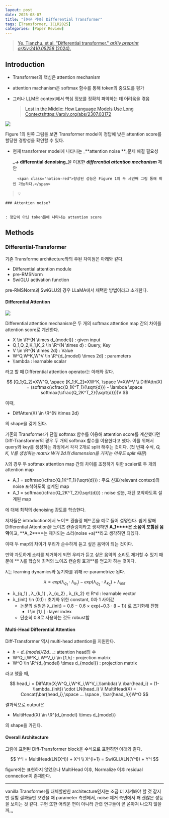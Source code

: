 ```yaml
---
layout: post
date: 2025-08-07
title: "[논문 리뷰] Differential Transformer"
tags: [Transformer, ICLR2025]
categories: [Paper Review]
---
```


> [Ye, Tianzhu, et al. "Differential transformer." ](https://arxiv.org/abs/2410.05258)[_arXiv preprint arXiv:2410.05258_](https://arxiv.org/abs/2410.05258)[ (2024).](https://arxiv.org/abs/2410.05258)



## Introduction

- Transformer의 핵심은 attention mechanism
- attention machanism은 softmax 함수를 통해 token의 중요도를 평가
- 그러나 LLM은 context에서 핵심 정보를 정확히 파악하는 데 어려움을 겪음

	> [Lost in the Middle: How Language Models Use Long Contextshttps://arxiv.org/abs/2307.03172](https://arxiv.org/abs/2307.03172)


![](https://prod-files-secure.s3.us-west-2.amazonaws.com/542b861c-36a8-4051-84e5-8804b6728dba/9083ea56-691a-4752-ae26-47f403431ac8/image.png?X-Amz-Algorithm=AWS4-HMAC-SHA256&X-Amz-Content-Sha256=UNSIGNED-PAYLOAD&X-Amz-Credential=ASIAZI2LB466XFZ2OESG%2F20250831%2Fus-west-2%2Fs3%2Faws4_request&X-Amz-Date=20250831T121324Z&X-Amz-Expires=3600&X-Amz-Security-Token=IQoJb3JpZ2luX2VjEJL%2F%2F%2F%2F%2F%2F%2F%2F%2F%2FwEaCXVzLXdlc3QtMiJGMEQCIAuJ1nCPsCdVr4kIzTX0OIO6%2BBv5O9b6OgfRr5GTCYPPAiAjxjg5sIbBVpLoXCsDZcL6e%2Fr%2F4a2Y2nCieaRLzGZiFiqIBAjr%2F%2F%2F%2F%2F%2F%2F%2F%2F%2F8BEAAaDDYzNzQyMzE4MzgwNSIMKY1zrRR88TyUpLYQKtwDTIMMnYDBkcPaO2yxWl7lrUNXfF5g8EziVAGEliDMWGiCwHYEGj9VdPXK2e6QJd0ygl1ElzMbmw9QvewcwQO2R7kDRXUIwZ5d18ueLM9dMKwCscf9hQqkyl2JBzAEKgTqraa0SpEm0RcPMz05L6ZKGjZO5VVUjsdNHij0IkWR4mIZPf70tI7wzbsvc%2FjRjke8LrnN3hBHl5Zrud%2B7BST1Irl4Fef1gXlWUBu0RMCKxOFUIZClcMvg4%2B9gQdcD544HvP3F%2B0zbEifi1kPx3pNrVw3gynRtX%2FRfoUSZ8c%2FRIPY1m%2F3xcFTgmboypa1wTOnrbFHmOQ%2F1fni8LheGVgd5klSdv9N647CwOdc2rgkLisJyr99cAWpmkaOu5Hljj50F%2FjbT9SoicQ3h3RN4DG07oyg5NhafS4Lr1JT83ty4oVLmLnCsylKaSLVthM%2FmH34fU4saXmMZMJ83i88KhlVQa8GJDszbpaKybubPsK8x81HnvdtlFkLKZvAUcwQe449T3%2BLcRuDMhIkIplS6%2B9INhm02d97T%2BzOQtbUC0g6cHQS78ovItZ3KK3Fwgg9bJ8UkY0F5g%2BbdZQbK%2BLMkQdfmiqO9dt2HNXtccify1oRt6K7tbg0K6VzRUK2kYpIwxrbQxQY6pgE8vuL7bd2CwM7vTAG274ZnUDqYDiYOSdqwjwyLspu1GX4MmqSHfKIBA70mMR9orHVkGK4JajrkMXfiItjzOpgSLJ4DBvhp92VyK2cDrDNTKaetN3bKgWSPbdjKeGICfvTMn4YuzI7cjkVJ0SjzeugbHdjCEKzcLr8yZsa0MwMWhG1nl12e6fxLFLqFZOie8CT7uGjdwdo9rtRI0wqBQyvR7tjz4Mcq&X-Amz-Signature=3d8a48bbca4b5697f8104afeebc65e7472f97b1cb75778fa090abe7d0778720b&X-Amz-SignedHeaders=host&x-amz-checksum-mode=ENABLED&x-id=GetObject)


Figure 1의 왼쪽 그림을 보면 Transformer model이 정답에 낮은 attention score를 할당한 경향성을 확인할 수 있다.

- 현재 transformer model에 나타나는 _**attention noise **_문제 해결 필요성

	_**→ differential denoising**_을 이용한 _**differential attention mechanism**_ 제안


		<span class="notion-red">향상된 성능은 Figure 1의 두 세번째 그림 통해 확인 가능하다.</span>


> 💡 


	### Attention noise?


	: 정답이 아닌 token들에 나타나는 attention score



## Methods



### Differential-Transformer


기존 Transforme architecture와의 주된 차이점은 아래와 같다.

- Differential attention module
- pre-RMSNorm
- SwiGLU activation function

pre-RMSNorm과 SwiGLU의 경우 LLaMA에서 채택한 방법이라고 소개한다.



#### Differential Attention


![](https://prod-files-secure.s3.us-west-2.amazonaws.com/542b861c-36a8-4051-84e5-8804b6728dba/116d70b2-1963-4810-9167-f4c7d8a06e8f/image.png?X-Amz-Algorithm=AWS4-HMAC-SHA256&X-Amz-Content-Sha256=UNSIGNED-PAYLOAD&X-Amz-Credential=ASIAZI2LB466XFZ2OESG%2F20250831%2Fus-west-2%2Fs3%2Faws4_request&X-Amz-Date=20250831T121324Z&X-Amz-Expires=3600&X-Amz-Security-Token=IQoJb3JpZ2luX2VjEJL%2F%2F%2F%2F%2F%2F%2F%2F%2F%2FwEaCXVzLXdlc3QtMiJGMEQCIAuJ1nCPsCdVr4kIzTX0OIO6%2BBv5O9b6OgfRr5GTCYPPAiAjxjg5sIbBVpLoXCsDZcL6e%2Fr%2F4a2Y2nCieaRLzGZiFiqIBAjr%2F%2F%2F%2F%2F%2F%2F%2F%2F%2F8BEAAaDDYzNzQyMzE4MzgwNSIMKY1zrRR88TyUpLYQKtwDTIMMnYDBkcPaO2yxWl7lrUNXfF5g8EziVAGEliDMWGiCwHYEGj9VdPXK2e6QJd0ygl1ElzMbmw9QvewcwQO2R7kDRXUIwZ5d18ueLM9dMKwCscf9hQqkyl2JBzAEKgTqraa0SpEm0RcPMz05L6ZKGjZO5VVUjsdNHij0IkWR4mIZPf70tI7wzbsvc%2FjRjke8LrnN3hBHl5Zrud%2B7BST1Irl4Fef1gXlWUBu0RMCKxOFUIZClcMvg4%2B9gQdcD544HvP3F%2B0zbEifi1kPx3pNrVw3gynRtX%2FRfoUSZ8c%2FRIPY1m%2F3xcFTgmboypa1wTOnrbFHmOQ%2F1fni8LheGVgd5klSdv9N647CwOdc2rgkLisJyr99cAWpmkaOu5Hljj50F%2FjbT9SoicQ3h3RN4DG07oyg5NhafS4Lr1JT83ty4oVLmLnCsylKaSLVthM%2FmH34fU4saXmMZMJ83i88KhlVQa8GJDszbpaKybubPsK8x81HnvdtlFkLKZvAUcwQe449T3%2BLcRuDMhIkIplS6%2B9INhm02d97T%2BzOQtbUC0g6cHQS78ovItZ3KK3Fwgg9bJ8UkY0F5g%2BbdZQbK%2BLMkQdfmiqO9dt2HNXtccify1oRt6K7tbg0K6VzRUK2kYpIwxrbQxQY6pgE8vuL7bd2CwM7vTAG274ZnUDqYDiYOSdqwjwyLspu1GX4MmqSHfKIBA70mMR9orHVkGK4JajrkMXfiItjzOpgSLJ4DBvhp92VyK2cDrDNTKaetN3bKgWSPbdjKeGICfvTMn4YuzI7cjkVJ0SjzeugbHdjCEKzcLr8yZsa0MwMWhG1nl12e6fxLFLqFZOie8CT7uGjdwdo9rtRI0wqBQyvR7tjz4Mcq&X-Amz-Signature=3312381b8742bd8beb6310b5d61b126d2918163c8bccbfdcff5f5124975abad1&X-Amz-SignedHeaders=host&x-amz-checksum-mode=ENABLED&x-id=GetObject)


Differential attention mechanism은 두 개의 softmax attention map 간의 차이를 attention score로 계산한다.

- X \in \R^{N \times d\_{model}} : given input
- Q\_1,Q\_2,K\_1,K\_2 \in \R^{N \times d} : Query, Key
- V \in \R^{N \times 2d} : Value
- W^Q,W^K,W^V \in \R^{d\_{model} \times 2d} : parameters
- \lambda : learnable scalar

라고 할 때 Differential attention operator는 아래와 같다.


$$
[Q_1;Q_2]=XW^Q, \space [K_1;K_2]=XW^K, \space V=XW^V \\
DiffAttn(X) = (softmax(\cfrac{Q_1K^T_1}{\sqrt{d}}) - \lambda \space softmax(\cfrac{Q_2K^T_2}{\sqrt{d}}))V
$$


이때,

- DiffAtten(X) \in \R^{N \times 2d}

의 shape을 갖게 된다.


기존의 Transformer가 단일 softmax 함수를 이용해 attention score를 계산했다면 Diff-Transformer의 경우 두 개의 softmax 함수를 이용한다고 했다. 이를 위해서 query와 key를 생성하는 과정에서 각각 2개로 split 해주는 것이다. <span class="notion-red">(첫 번째 수식, </span><span class="notion-red">_Q, K, V를 생성하는 matrix W가 2d의 dismension을 가지는 이유도 split 때문_</span><span class="notion-red">)</span>


 λ의 경우 두 softmax attention map 간의 차이를 조정하기 위한 scaler로 두 개의 attention map

- A\_1 = softmax(\cfrac{Q\_1K^T\_1}{\sqrt{d}}) : 주요 신호(relevant context)와 noise 포착하도록 설계된 map
- A\_1 = softmax(\cfrac{Q\_2K^T\_2}{\sqrt{d}}) : noise 성분, 패턴 포착하도록 설계된 map 

에 대해 최적의 denoising 강도를 학습한다.


저자들은 introduction에서 노이즈 캔슬링 헤드폰을 예로 들어 설명한다. 쉽게 말해 Differential Attention을 노이즈 캔슬링이라고 생각하면 **A\_1****은 소음이 포함된 음악**이고, **A\_2****는 제거되는 소리(noise +a)**라고 생각하면 되겠다. 


이때 두 map의 차이가 우리가 순수하게 듣고 싶은 음악이 되는 것이다. 


만약 과도하게 소리를 제거하게 되면 우리가 듣고 싶은 음악의 소리도 제거할 수 있기 때문에 ** λ를 학습해 최적의 노이즈 캔슬링 효과**를 얻고자 하는 것이다.


λ는 learning dynamics와 동기화를 위해 re-parametrize 된다.


$$
\lambda = exp(\lambda_{q_1} \cdot \lambda_{k_1}) - exp(\lambda_{q_2} \cdot \lambda_{k_2}) + \lambda_{init}
$$

- λ\_{q\_1} , λ\_{k\_1} , λ\_{q\_2} , λ\_{k\_2} ∈ R^d : learnable vector
- λ\_{init} \in (0,1) : 초기화 위한 constant, 0과 1 사이값
	- 논문의 실험은 λ\_{init} = 0.8 − 0.6 × exp(−0.3 · (l − 1)) 로 초기화해 진행
		- l \in [1,L] : layer index
	- 단순히 0.8로 사용하는 것도 robust함


#### **Multi-Head Differential Attention**


Diff-Transformer 역시 multi-head attention을 지원한다.

- _h = d\_{model}/2d__ _: attention head의 수
- W^Q\_i,W^K\_i,W^V\_i,i \in [1,h] : projection matrix
- W^O \in \R^{d\_{model} \times d\_{model}} : projection matrix

라고 했을 때,


$$
head_i = DiffAttn(X;W^Q_i,W^K_i,W^V_i,\lambda) \\
\bar{head_i} = (1-\lambda_{init}) \cdot LN(head_i) \\
MultiHead(X) = Concat(\bar{head_i},\space ... \space , \bar{head_h})W^O
$$


결과적으로 output은

- MultiHead(X) \in \R^{d\_{model} \times d\_{model}}

의 shape을 가진다.



#### Overall Architecture


그림에 표현된 Diff-Transformer block을 수식으로 표현하면 아래와 같다.


$$
Y^l = MultiHead(LN(X^l)) + X^l \\
X^{l+1} = SwiGLU(LN(Y^l)) + Y^l
$$


figure에는 표현하지 않았으나 MultiHead 이후, Normalize 이후 residual connection이 존재한다.


---


vanilla Transformer를 대체할만한 architecture인지는 조금 더 지켜봐야 할 것 같지만 실험 결과들만 보았을 때 parameter 측면에서, noise 제거 측면에서 꽤 괜찮은 성능을 보이는 것 같다. 구현 또한 어려운 편이 아니라 관련 연구들이 곧 쏟아져 나오지 않을까,,,

